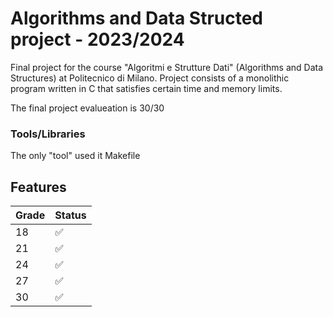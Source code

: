 # Algorithms and Data Structed project - 2023/2024
Final project for the course "Algoritmi e Strutture Dati" (Algorithms and Data Structures) at Politecnico di Milano.
Project consists of a monolithic program written in C that satisfies certain time and memory limits.

The final project evalueation is 30/30

### Tools/Libraries
The only "tool" used it Makefile

## Features

| Grade       | Status |
|---------------|--------|
| 18            | ✅     |
| 21            | ✅     |
| 24            | ✅     |
| 27            | ✅     |
| 30            | ✅     |